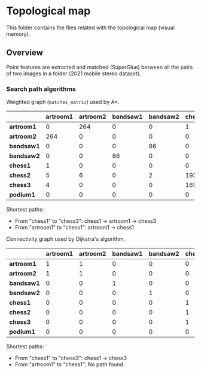 # Topological map

This folder contains the files related with the topological map (visual memory).

## Overview
Point features are extracted and matched (SuperGlue) between all the pairs of two images in a folder (2021 mobile stereo dataset).

### Search path algorithms

Weighted graph (`matches_matrix`) used by A*.

|              | artroom1 | artroom2 | bandsaw1 | bandsaw2 | chess1 | chess2 | chess3 | podium1 |
|--------------|----------|----------|----------|----------|--------|--------|--------|---------|
| **artroom1** | 0        | 264      | 0        | 0        | 1      | 5      | 4      | 0       |
| **artroom2** | 264      | 0        | 0        | 0        | 0      | 6      | 0      | 0       |
| **bandsaw1** | 0        | 0        | 0        | 86       | 0      | 0      | 0      | 0       |
| **bandsaw2** | 0        | 0        | 86       | 0        | 0      | 2      | 0      | 0       |
| **chess1**   | 1        | 0        | 0        | 0        | 0      | 193    | 165    | 0       |
| **chess2**   | 5        | 6        | 0        | 2        | 193    | 0      | 206    | 0       |
| **chess3**   | 4        | 0        | 0        | 0        | 165    | 206    | 0      | 0       |
| **podium1**  | 0        | 0        | 0        | 0        | 0      | 0      | 0      | 0       |

Shortest paths:
* From "chess1" to "chess3": chess1 → artroom1 → chess3
* From "artroom1" to "chess1": artroom1 → chess1

Connectivity graph used by Dijkstra's algorithm.

|              | artroom1 | artroom2 | bandsaw1 | bandsaw2 | chess1 | chess2 | chess3 | podium1 |
|--------------|----------|----------|----------|----------|--------|--------|--------|---------|
| **artroom1** | 1        | 1        | 0        | 0        | 0      | 0      | 0      | 0       |
| **artroom2** | 1        | 1        | 0        | 0        | 0      | 0      | 0      | 0       |
| **bandsaw1** | 0        | 0        | 1        | 0        | 0      | 0      | 0      | 0       |
| **bandsaw2** | 0        | 0        | 0        | 1        | 0      | 0      | 0      | 0       |
| **chess1**   | 0        | 0        | 0        | 0        | 1      | 1      | 1      | 0       |
| **chess2**   | 0        | 0        | 0        | 0        | 1      | 1      | 1      | 0       |
| **chess3**   | 0        | 0        | 0        | 0        | 1      | 1      | 1      | 0       |
| **podium1**  | 0        | 0        | 0        | 0        | 0      | 0      | 0      | 1       |

Shortest paths:    
* From "chess1" to "chess3": chess1 → chess3
* From "artroom1" to "chess1": No path found.

